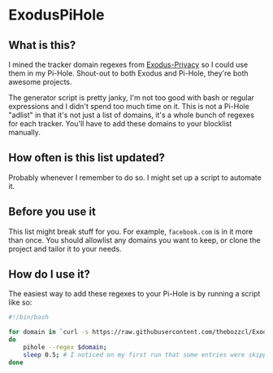 # ExodusPiHole

## What is this?

I mined the tracker domain regexes from [Exodus-Privacy](https://reports.exodus-privacy.eu.org/en/) so I could use them in my Pi-Hole. Shout-out to both Exodus and Pi-Hole, they're both awesome projects.

The generator script is pretty janky, I'm not too good with bash or regular expressions and I didn't spend too much time on it. This is not a Pi-Hole "adlist" in that it's not just a list of domains, it's a whole bunch of regexes for each tracker. You'll have to add these domains to your blocklist manually.

## How often is this list updated?

Probably whenever I remember to do so. I might set up a script to automate it.

## Before you use it

This list might break stuff for you. For example, `facebook.com` is in it more than once. You should allowlist any domains you want to keep, or clone the project and tailor it to your needs.

## How do I use it?

The easiest way to add these regexes to your Pi-Hole is by running a script like so:

```bash
#!/bin/bash

for domain in `curl -s https://raw.githubusercontent.com/thebozzcl/ExodusPiHole/main/list/exodus-pihole.txt`;
do 
    pihole --regex $domain;
    sleep 0.5; # I noticed on my first run that some entries were skipped because of a database lock. This mitigates that.
done
```
